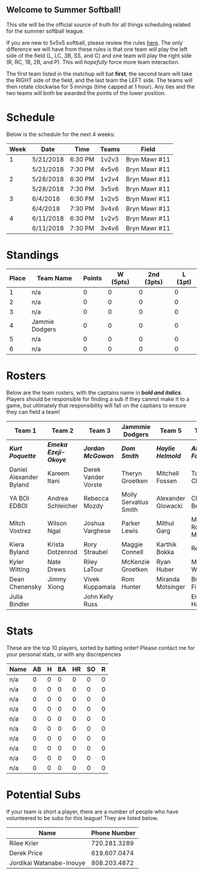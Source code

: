 ## Welcome to Summer Softball!

This site will be the official source of truth for all things scheduling related for the summer softball league. 

If you are new to 5v5v5 softball, please review the rules [here](https://static.spokanecity.org/documents/recreation/sports/tournaments/2017/softball-5v5v5-rules-2017.pdf). The only difference we will have from these rules is that one team will play the left side of the field (L, LC, 3B, SS, and C) and one team will play the right side (R, RC, 1B, 2B, and P). This will *hopefully* force more team interaction. 

The first team listed in the matchup will bat **first**, the second team will take the RIGHT side of the field, and the last team the LEFT side. The teams will then rotate clockwise for 5 innings (time capped at 1 hour). Any ties and the two teams will both be awarded the points of the lower position.

# Schedule

Below is the schedule for the next 4 weeks:

|Week|Date|Time|Teams|Field|
|---|---|---|---|---|
|1|5/21/2018|6:30 PM|1v2v3|Bryn Mawr #11|
||5/21/2018|7:30 PM|4v5v6|Bryn Mawr #11|
|2|5/28/2018|6:30 PM|1v2v4|Bryn Mawr #11|
||5/28/2018|7:30 PM|3v5v6|Bryn Mawr #11|
|3|6/4/2018|6:30 PM|1v2v5|Bryn Mawr #11|
||6/4/2018|7:30 PM|3v4v6|Bryn Mawr #11|
|4|6/11/2018|6:30 PM|1v2v5|Bryn Mawr #11|
||6/11/2018|7:30 PM|3v4v6|Bryn Mawr #11|

# Standings

|Place|Team Name|Points|W (5pts)|2nd (3pts)|L (1pt)|
|---|---|---|---|---|---|
|1|n/a|0|0|0|0|
|2|n/a|0|0|0|0|
|3|n/a|0|0|0|0|
|4|Jammie Dodgers|0|0|0|0|
|5|n/a|0|0|0|0|
|6|n/a|0|0|0|0|

# Rosters

Below are the team rosters, with the captains name in ***bold and italics***. Players should be responsible for finding a sub if they cannot make it to a game, but ultimately that responsibility will fall on the captians to ensure they can field a team!

|Team 1|Team 2|Team 3|Jammmie Dodgers|Team 5|Team 6|
|---|---|---|---|---|---|
|***Kurt Poquette***|***Emeka Ezeji-Okoye***|***Jordan McGowan***|***Dom Smith***|***Haylie Helmold***|***Alex Foster***|
|Daniel Alexander Byland|Kareem Itani|Derek Vander Vorste|Theryn Groetken|Mitchell Fossen|Tarah Cleveland|
|YA BOI EDBOI|Andrea Schleicher|Rebecca Mozdy|Molly Servatius Smith|Alexander Glowacki|Clay Beyers|
|Mitch Vostrez|Wilson Ngai|Joshua Varghese|Parker Lewis|Mithul Garg|Matthew Romero Moore|
|Kiera Byland|Krista Dotzenrod|Rory Straubel|Maggie Connell|Karthik Bokka|Rex Raetz|
|Kyler Witting|Nate Drews|Riley LaTour|McKenzie Groetken|Ryan Huber|Mike Wold|
|Dean Chenensky|Jimmy Xiong|Vivek Kuppamala|Rom Hunter|Miranda Motsinger|Brady Fish|
|Julia Bindler| |John Kelly Russ| | |Erin Hanson|

# Stats

These are the top 10 players, sorted by batting order! Please contact me for your personal stats, or with any discrepencies

|Name|AB|H|BA|HR|SO|R|
|---|---|---|---|---|---|---|
|n/a|0|0|0|0|0|0|
|n/a|0|0|0|0|0|0|
|n/a|0|0|0|0|0|0|
|n/a|0|0|0|0|0|0|
|n/a|0|0|0|0|0|0|
|n/a|0|0|0|0|0|0|
|n/a|0|0|0|0|0|0|
|n/a|0|0|0|0|0|0|
|n/a|0|0|0|0|0|0|
|n/a|0|0|0|0|0|0|

# Potential Subs

If your team is short a player, there are a number of people who have volunteered to be subs for this league! They are listed below. 

|Name|Phone Number|
|---|---|
|Rilee Krier|720.281.3289|
|Derek Price|619.607.0474|
|Jordikai Watanabe-Inouye|808.203.4872|
